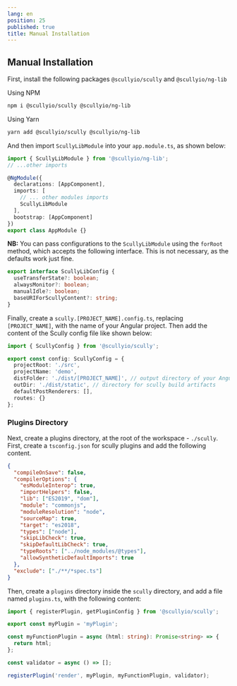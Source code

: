 ```yaml
---
lang: en
position: 25
published: true
title: Manual Installation
---
```


## Manual Installation

First, install the following packages `@scullyio/scully` and `@scullyio/ng-lib`

Using NPM

```sh
npm i @scullyio/scully @scullyio/ng-lib
```

Using Yarn

```sh
yarn add @scullyio/scully @scullyio/ng-lib
```

And then import `ScullyLibModule` into your `app.module.ts`, as shown below:

```typescript
import { ScullyLibModule } from '@scullyio/ng-lib';
// ...other imports

@NgModule({
  declarations: [AppComponent],
  imports: [
    // ... other modules imports
    ScullyLibModule
  ],
  bootstrap: [AppComponent]
})
export class AppModule {}
```

**NB:** You can pass configurations to the `ScullyLibModule` using the `forRoot`
method, which accepts the following interface. This is not necessary, as the
defaults work just fine.

```ts
export interface ScullyLibConfig {
  useTransferState?: boolean;
  alwaysMonitor?: boolean;
  manualIdle?: boolean;
  baseURIForScullyContent?: string;
}
```

Finally, create a `scully.[PROJECT_NAME].config.ts`, replacing
`[PROJECT_NAME]`, with the name of your Angular project. Then add the
content of the Scully config file like shown below:

```ts
import { ScullyConfig } from '@scullyio/scully';

export const config: ScullyConfig = {
  projectRoot: './src',
  projectName: 'demo',
  distFolder: './dist/[PROJECT_NAME]', // output directory of your Angular build artifacts
  outDir: './dist/static', // directory for scully build artifacts
  defaultPostRenderers: [],
  routes: {}
};
```

### Plugins Directory

Next, create a plugins directory, at the root of the workspace - `./scully`.
First, create a `tsconfig.json` for scully plugins and add the following content.

```json
{
  "compileOnSave": false,
  "compilerOptions": {
    "esModuleInterop": true,
    "importHelpers": false,
    "lib": ["ES2019", "dom"],
    "module": "commonjs",
    "moduleResolution": "node",
    "sourceMap": true,
    "target": "es2018",
    "types": ["node"],
    "skipLibCheck": true,
    "skipDefaultLibCheck": true,
    "typeRoots": ["../node_modules/@types"],
    "allowSyntheticDefaultImports": true
  },
  "exclude": ["./**/*spec.ts"]
}
```

Then, create a `plugins` directory inside the `scully` directory, and add a file
named `plugins.ts`, with the following content:

```typescript
import { registerPlugin, getPluginConfig } from '@scullyio/scully';

export const myPlugin = 'myPlugin';

const myFunctionPlugin = async (html: string): Promise<string> => {
  return html;
};

const validator = async () => [];

registerPlugin('render', myPlugin, myFunctionPlugin, validator);
```
